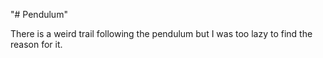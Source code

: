 "# Pendulum" 

There is a weird trail following the pendulum but I was too lazy to find the reason for it.
